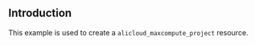 ## Introduction

This example is used to create a `alicloud_maxcompute_project` resource.

<!-- BEGIN_TF_DOCS -->

<!-- END_TF_DOCS -->
